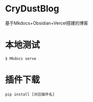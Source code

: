 # CryDustBlog
 基于Mkdocs+Obsidian+Vercel搭建的博客

# 本地测试

```text
$ Mkdocs serve
```



# 插件下载

```text
pip install [对应插件名]
```



